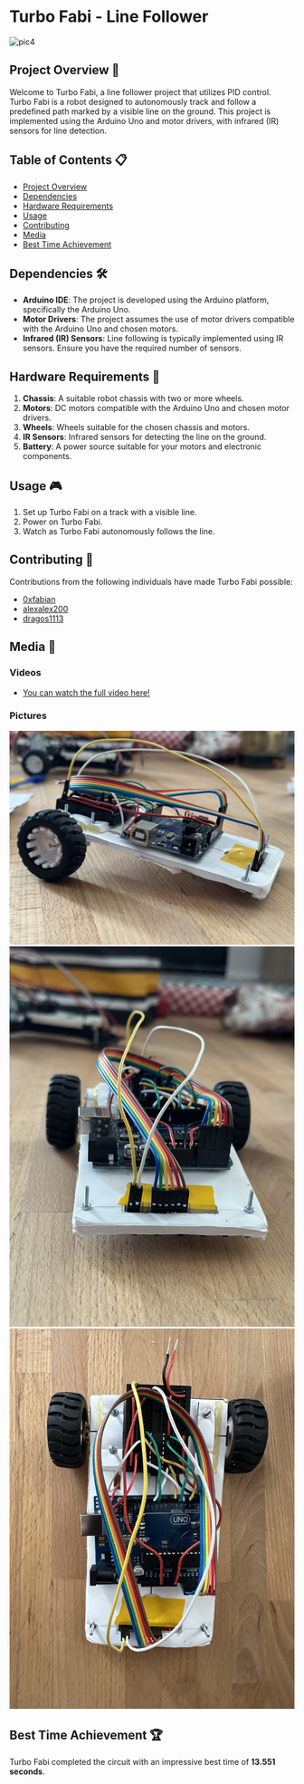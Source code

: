 # Turbo Fabi - Line Follower

![pic4](./media/pic4.gif)

## Project Overview 🤖

Welcome to Turbo Fabi, a line follower project that utilizes PID control. Turbo Fabi is a robot designed to autonomously track and follow a predefined path marked by a visible line on the ground. This project is implemented using the Arduino Uno and motor drivers, with infrared (IR) sensors for line detection.

## Table of Contents 📋

- [Project Overview](#project-overview)
- [Dependencies](#dependencies)
- [Hardware Requirements](#hardware-requirements)
- [Usage](#usage)
- [Contributing](#contributing)
- [Media](#media)
- [Best Time Achievement](#best-time-achievement)

## Dependencies 🛠️

- **Arduino IDE**: The project is developed using the Arduino platform, specifically the Arduino Uno.
- **Motor Drivers**: The project assumes the use of motor drivers compatible with the Arduino Uno and chosen motors.
- **Infrared (IR) Sensors**: Line following is typically implemented using IR sensors. Ensure you have the required number of sensors.

## Hardware Requirements 🚀

1. **Chassis**: A suitable robot chassis with two or more wheels.
2. **Motors**: DC motors compatible with the Arduino Uno and chosen motor drivers.
3. **Wheels**: Wheels suitable for the chosen chassis and motors.
4. **IR Sensors**: Infrared sensors for detecting the line on the ground.
5. **Battery**: A power source suitable for your motors and electronic components.

## Usage 🎮

1. Set up Turbo Fabi on a track with a visible line.
2. Power on Turbo Fabi.
3. Watch as Turbo Fabi autonomously follows the line.

## Contributing 🤝

Contributions from the following individuals have made Turbo Fabi possible:

- [0xfabian](https://github.com/0xfabian)
- [alexalex200](https://github.com/alexalex200)
- [dragos1113](https://github.com/dragos1113)

## Media 📸

### Videos
- [You can watch the full video here!](https://youtu.be/HdzTXu5iEFA)

### Pictures
![pic1](./media/pic1.png)
![pic2](./media/pic2.png)
![pic3](./media/pic3.png)

## Best Time Achievement 🏆

Turbo Fabi completed the circuit with an impressive best time of **13.551 seconds**.
